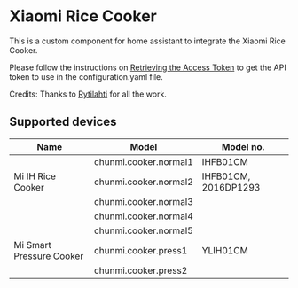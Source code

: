 # Xiaomi Rice Cooker

This is a custom component for home assistant to integrate the Xiaomi Rice Cooker.

Please follow the instructions on [Retrieving the Access Token](https://home-assistant.io/components/xiaomi/#retrieving-the-access-token) to get the API token to use in the configuration.yaml file.

Credits: Thanks to [Rytilahti](https://github.com/rytilahti/python-miio) for all the work.

## Supported devices



| Name                     | Model                 | Model no.            |
| ------------------------ | --------------------- | -------------------- |
|                          | chunmi.cooker.normal1 | IHFB01CM             |
| Mi IH Rice Cooker        | chunmi.cooker.normal2 | IHFB01CM, 2016DP1293 |
|                          | chunmi.cooker.normal3 |                      |
|                          | chunmi.cooker.normal4 |                      |
|                          | chunmi.cooker.normal5 |                      |
| Mi Smart Pressure Cooker | chunmi.cooker.press1  | YLIH01CM             |
|                          | chunmi.cooker.press2  |                      |